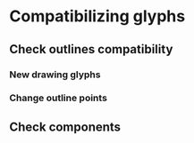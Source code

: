 # Compatibilizing glyphs

## Check outlines compatibility

### New drawing glyphs

### Change outline points

## Check components